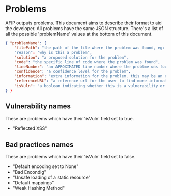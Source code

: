 Problems
===============
AFIP outputs problems. This document aims to describe their format to aid the developer.
All problems have the same JSON structure.
There's a list of all the possible 'problemName' values at the bottom of this document.

```json
{ "problemName": {
    "filePath": "the path of the file where the problem was found, eg: $REPO_NAME/controllers/file.groovy"
    "reason": "why is this a problem",
    "solution": "a proposed solution for the problem",
    "code": "the specific line of code where the problem was found",
    "lineNumber": "an APROXIMATED line number where the problme was found",
    "confidence": "a confidence level for the problem",
    "information": "extra information for the problem. this may be an empty string.",
    "referenceURL": "a reference url for the user to find more information about the problem",
    "isVuln": "a boolean indicating whether this is a vulnerability or just a bad practice" }]
} }
```

Vulnerability names 
-------------------------
These are problems which have their 'isVuln' field set to true.

* "Reflected XSS" 

Bad practices names
--------------------------
These are problems which have their 'isVuln' field set to false.

* "Default encoding set to None"
* "Bad Encondig"
* "Unsafe loading of a static resource"
* "Default mappings"
* "Weak Hashing Method"
